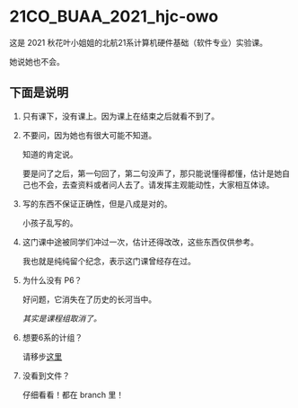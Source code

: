 # 21CO_BUAA_2021_hjc-owo

这是 2021 秋花叶小姐姐的北航21系计算机硬件基础（软件专业）实验课。

她说她也不会。



## 下面是说明

1. 只有课下，没有课上。因为课上在结束之后就看不到了。

2. 不要问，因为她也有很大可能不知道。

   知道的肯定说。

   要是问了之后，第一句回了，第二句没声了，那只能说懂得都懂，估计是她自己也不会，去查资料或者问人去了。请发挥主观能动性，大家相互体谅。

3. 写的东西不保证正确性，但是八成是对的。

   小孩子乱写的。

4. 这门课中途被同学们冲过一次，估计还得改改，这些东西仅供参考。

   我也就是纯纯留个纪念，表示这门课曾经存在过。

5. 为什么没有 P6？

   好问题，它消失在了历史的长河当中。

   *其实是课程组取消了。*

6. 想要6系的计组？

   请移步[这里](https://github.com/Oshwiciqwq/BUAA-CO-2021)
   
6. 没看到文件？

   仔细看看！都在 branch 里！
